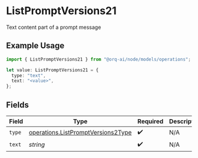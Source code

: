 # ListPromptVersions21

Text content part of a prompt message

## Example Usage

```typescript
import { ListPromptVersions21 } from "@orq-ai/node/models/operations";

let value: ListPromptVersions21 = {
  type: "text",
  text: "<value>",
};
```

## Fields

| Field                                                                                    | Type                                                                                     | Required                                                                                 | Description                                                                              |
| ---------------------------------------------------------------------------------------- | ---------------------------------------------------------------------------------------- | ---------------------------------------------------------------------------------------- | ---------------------------------------------------------------------------------------- |
| `type`                                                                                   | [operations.ListPromptVersions2Type](../../models/operations/listpromptversions2type.md) | :heavy_check_mark:                                                                       | N/A                                                                                      |
| `text`                                                                                   | *string*                                                                                 | :heavy_check_mark:                                                                       | N/A                                                                                      |